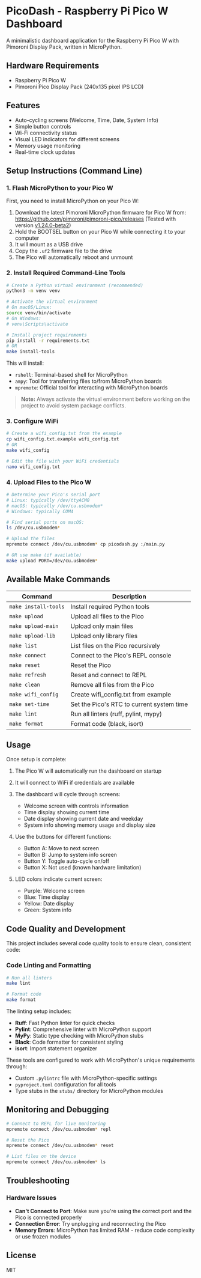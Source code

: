 # PicoDash - Raspberry Pi Pico W Dashboard

A minimalistic dashboard application for the Raspberry Pi Pico W with Pimoroni Display Pack, written in MicroPython.

## Hardware Requirements

- Raspberry Pi Pico W
- Pimoroni Pico Display Pack (240x135 pixel IPS LCD)

## Features

- Auto-cycling screens (Welcome, Time, Date, System Info)
- Simple button controls
- Wi-Fi connectivity status
- Visual LED indicators for different screens
- Memory usage monitoring
- Real-time clock updates

## Setup Instructions (Command Line)

### 1. Flash MicroPython to your Pico W

First, you need to install MicroPython on your Pico W:

1. Download the latest Pimoroni MicroPython firmware for Pico W from: https://github.com/pimoroni/pimoroni-pico/releases (Tested with version [v1.24.0-beta2](https://github.com/pimoroni/pimoroni-pico/releases/tag/v1.24.0-beta2))
2. Hold the BOOTSEL button on your Pico W while connecting it to your computer
3. It will mount as a USB drive
4. Copy the `.uf2` firmware file to the drive
5. The Pico will automatically reboot and unmount

### 2. Install Required Command-Line Tools

```bash
# Create a Python virtual environment (recommended)
python3 -m venv venv

# Activate the virtual environment
# On macOS/Linux:
source venv/bin/activate
# On Windows:
# venv\Scripts\activate

# Install project requirements
pip install -r requirements.txt
# OR
make install-tools
```

This will install:
- `rshell`: Terminal-based shell for MicroPython
- `ampy`: Tool for transferring files to/from MicroPython boards
- `mpremote`: Official tool for interacting with MicroPython boards

> **Note:** Always activate the virtual environment before working on the project to avoid system package conflicts.

### 3. Configure WiFi

```bash
# Create a wifi_config.txt from the example
cp wifi_config.txt.example wifi_config.txt
# OR
make wifi_config

# Edit the file with your WiFi credentials
nano wifi_config.txt
```

### 4. Upload Files to the Pico W

```bash
# Determine your Pico's serial port
# Linux: typically /dev/ttyACM0
# macOS: typically /dev/cu.usbmodem*
# Windows: typically COM4

# Find serial ports on macOS:
ls /dev/cu.usbmodem*

# Upload the files
mpremote connect /dev/cu.usbmodem* cp picodash.py :/main.py

# OR use make (if available)
make upload PORT=/dev/cu.usbmodem*
```

## Available Make Commands

| Command | Description |
|---------|-------------|
| `make install-tools` | Install required Python tools |
| `make upload` | Upload all files to the Pico |
| `make upload-main` | Upload only main files |
| `make upload-lib` | Upload only library files |
| `make list` | List files on the Pico recursively |
| `make connect` | Connect to the Pico's REPL console |
| `make reset` | Reset the Pico |
| `make refresh` | Reset and connect to REPL |
| `make clean` | Remove all files from the Pico |
| `make wifi_config` | Create wifi_config.txt from example |
| `make set-time` | Set the Pico's RTC to current system time |
| `make lint` | Run all linters (ruff, pylint, mypy) |
| `make format` | Format code (black, isort) |

## Usage

Once setup is complete:

1. The Pico W will automatically run the dashboard on startup
2. It will connect to WiFi if credentials are available
3. The dashboard will cycle through screens:
   - Welcome screen with controls information
   - Time display showing current time
   - Date display showing current date and weekday
   - System info showing memory usage and display size

4. Use the buttons for different functions:
   - Button A: Move to next screen
   - Button B: Jump to system info screen
   - Button Y: Toggle auto-cycle on/off
   - Button X: Not used (known hardware limitation)

5. LED colors indicate current screen:
   - Purple: Welcome screen
   - Blue: Time display
   - Yellow: Date display
   - Green: System info

## Code Quality and Development

This project includes several code quality tools to ensure clean, consistent code:

### Code Linting and Formatting

```bash
# Run all linters
make lint

# Format code
make format
```

The linting setup includes:
- **Ruff**: Fast Python linter for quick checks
- **Pylint**: Comprehensive linter with MicroPython support
- **MyPy**: Static type checking with MicroPython stubs
- **Black**: Code formatter for consistent styling
- **isort**: Import statement organizer

These tools are configured to work with MicroPython's unique requirements through:
- Custom `.pylintrc` file with MicroPython-specific settings
- `pyproject.toml` configuration for all tools
- Type stubs in the `stubs/` directory for MicroPython modules

## Monitoring and Debugging

```bash
# Connect to REPL for live monitoring
mpremote connect /dev/cu.usbmodem* repl

# Reset the Pico
mpremote connect /dev/cu.usbmodem* reset

# List files on the device
mpremote connect /dev/cu.usbmodem* ls
```

## Troubleshooting

### Hardware Issues

- **Can't Connect to Port**: Make sure you're using the correct port and the Pico is connected properly
- **Connection Error**: Try unplugging and reconnecting the Pico
- **Memory Errors**: MicroPython has limited RAM - reduce code complexity or use frozen modules

## License

MIT